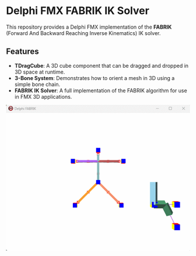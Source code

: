 # Delphi FMX FABRIK IK Solver

This repository provides a Delphi FMX implementation of the **FABRIK** (Forward And Backward Reaching Inverse Kinematics) IK solver.

## Features

- **TDragCube**: A 3D cube component that can be dragged and dropped in 3D space at runtime.
- **3-Bone System**: Demonstrates how to orient a mesh in 3D using a simple bone chain.
- **FABRIK IK Solver**: A full implementation of the FABRIK algorithm for use in FMX 3D applications.

![FABRIK](Delphi.FABRIK.gif)